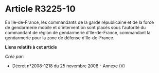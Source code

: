 # Article R3225-10

En Ile-de-France, les commandants de la garde républicaine et de la force de gendarmerie mobile et d'intervention sont placés
sous l'autorité du commandant de région de gendarmerie d'Ile-de-France, commandant la gendarmerie pour la zone de défense
d'Ile-de-France.

**Liens relatifs à cet article**

_Créé par_:

  - Décret n°2008-1218 du 25 novembre 2008 -  Annexe (V)
